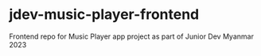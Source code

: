# jdev-music-player-frontend
Frontend repo for Music Player app project as part of Junior Dev Myanmar 2023
